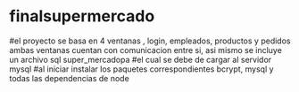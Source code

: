 # finalsupermercado
#el proyecto se basa en 4 ventanas , login, empleados, productos y pedidos ambas ventanas cuentan con comunicacion entre si, asi mismo se incluye un archivo sql super_mercadopa
#el cual se debe de cargar al servidor mysql 
#al iniciar instalar los paquetes correspondientes bcrypt, mysql y todas las dependencias de node
